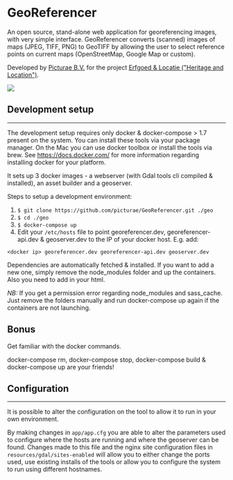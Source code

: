 GeoReferencer
===========
An open source, stand-alone web application for georeferencing images, with very simple interface. GeoReferencer converts (scanned) images of maps (JPEG, TIFF, PNG) to GeoTIFF by allowing the user to select reference points on current maps (OpenStreetMap, Google Map or custom).

Developed by <a href="http://www.picturae.nl" target="_blank">Picturae B.V.</a> for the project <a href="http://erfgoedenlocatie.nl/" target="_blank">Erfgoed & Locatie ("Heritage and Location")</a>.

<img src="https://cloud.githubusercontent.com/assets/16154470/11777918/7d8f5090-a251-11e5-9604-5428da2156ed.png">


## Development setup
--------------

The development setup requires only docker & docker-compose > 1.7 present on the system. You can install these tools via
your package manager. On the Mac you can use docker toolbox or install the tools via brew. See https://docs.docker.com/
for more information regarding installing docker for your platform.

It sets up 3 docker images - a webserver (with Gdal tools cli compiled & installed), an asset builder and a geoserver.

Steps to setup a development environment:

1. `$ git clone https://github.com/picturae/GeoReferencer.git ./geo`
2. `$ cd ./geo`
3. `$ docker-compose up`
4. Edit your `/etc/hosts` file to point georeferencer.dev, georeferencer-api.dev & geoserver.dev to the IP of your docker host.
E.g. add:

`<docker ip> georeferencer.dev georeferencer-api.dev geoserver.dev`

Dependencies are automatically fetched & installed. If you want to add a new one, simply remove the node_modules folder
and up the containers.
Also you need to add <script type="text/javascript" src="//maps.google.com/maps/api/js?v=3&sensor=false"></script> in
your html.

*NB:* If you get a permission error regarding node_modules and sass_cache. Just remove the folders manually and run
docker-compose up again if the containers are not launching.

## Bonus

Get familiar with the docker commands.

docker-compose rm, docker-compose stop, docker-compose build & docker-compose up are your friends!

## Configuration
--------------

It is possible to alter the configuration on the tool to allow it to run in your own environment.

By making changes in `app/app.cfg` you are able to alter the parameters used to configure where the hosts are running and
where the geoserver can be found. Changes made to this file and the nginx site configuration files in
`resources/gdal/sites-enabled` will allow you to either change the ports used, use existing installs of the tools or allow
you to configure the system to run using different hostnames.

